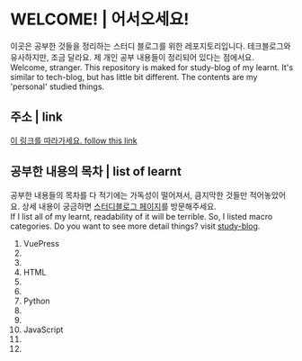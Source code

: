 # WELCOME! | 어서오세요!
이곳은 공부한 것들을 정리하는 스터디 블로그를 위한 레포지토리입니다. 테크블로그와 유사하지만, 조금 달라요. 제 개인 공부 내용들이 정리되어 있다는 점에서요.  
Welcome, stranger. This repository is maked for study-blog of my learnt. It's similar to tech-blog, but has little bit different. The contents are my 'personal' studied things.  

## 주소 | link
[이 링크를 따라가세요. follow this link](https://hajunmyoung.github.io/studyB/)

## 공부한 내용의 목차 | list of learnt
공부한 내용들의 목차를 다 적기에는 가독성이 떨어져서, 큼지막한 것들만 적어놓았어요. 상세 내용이 궁금하면 [스터디블로그 페이지](https://hajunmyoung.github.io/studyB/)를 방문해주세요.  
If I list all of my learnt, readability of it will be terrible. So, I listed macro categories. Do you want to see more detail things? visit [study-blog](https://hajunmyoung.github.io/studyB/).

1. VuePress
  1. 
  1. 
1. HTML
  1. 
  1. 
1. Python
  1. 
  1. 
1. JavaScript
  1. 
  1. 
